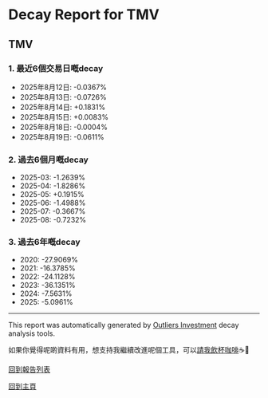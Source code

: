 # Decay Report for TMV

## TMV

### 1. 最近6個交易日嘅decay

- 2025年8月12日: -0.0367%
- 2025年8月13日: -0.0726%
- 2025年8月14日: +0.1831%
- 2025年8月15日: +0.0083%
- 2025年8月18日: -0.0004%
- 2025年8月19日: -0.0611%

### 2. 過去6個月嘅decay

- 2025-03: -1.2639%
- 2025-04: -1.8286%
- 2025-05: +0.1915%
- 2025-06: -1.4988%
- 2025-07: -0.3667%
- 2025-08: -0.7232%

### 3. 過去6年嘅decay

- 2020: -27.9069%
- 2021: -16.3785%
- 2022: -24.1128%
- 2023: -36.1351%
- 2024: -7.5631%
- 2025: -5.0961%

------------------------------
This report was automatically generated by [Outliers Investment](https://outliersecon.github.io/Outliers-Investment/) decay analysis tools.

如果你覺得呢啲資料有用，想支持我繼續改進呢個工具，可以[請我飲杯咖啡](https://buymeacoffee.com/outliersecon)☕🙏

[回到報告列表](https://outliersecon.github.io/Outliers-Investment/reports/reports_public)

[回到主頁](https://outliersecon.github.io/Outliers-Investment/)